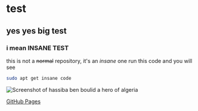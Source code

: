 # test
## yes yes big test
### i mean INSANE TEST 
this is not a ~~normal~~ repository, it's an _insane_ one 
run this code and you will see 
```bash
sudo apt get insane code
```
![Screenshot of hassiba ben boulid a hero of algeria](https://babzman.com/hassiba-ben-bouali-licone-de-la-resistance-feminine-de-la-guerre-de-liberation/.svg)

[GitHub Pages](https://pages.github.com/)

